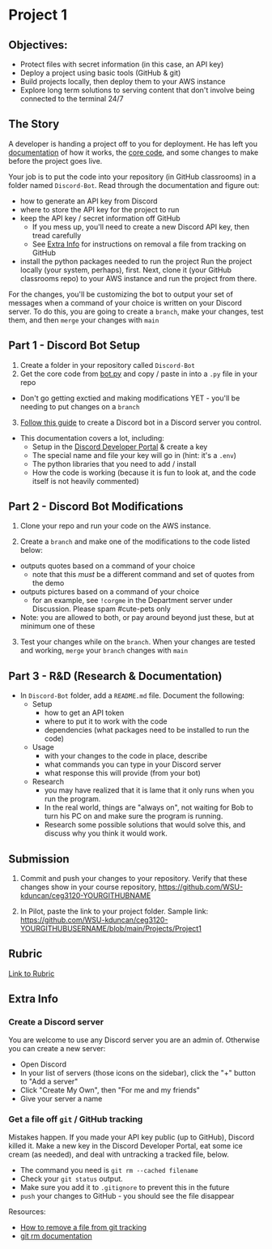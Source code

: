 # Project 1

## Objectives:

- Protect files with secret information (in this case, an API key)
- Deploy a project using basic tools (GitHub & git)
- Build projects locally, then deploy them to your AWS instance
- Explore long term solutions to serving content that don't involve being connected to the terminal 24/7

## The Story

A developer is handing a project off to you for deployment. He has left you [documentation](https://realpython.com/how-to-make-a-discord-bot-python/) of how it works, the [core code](bot.py), and some changes to make before the project goes live.

Your job is to put the code into your repository (in GitHub classrooms) in a folder named `Discord-Bot`. Read through the documentation and figure out:

- how to generate an API key from Discord
- where to store the API key for the project to run
- keep the API key / secret information off GitHub
  - If you mess up, you'll need to create a new Discord API key, then tread carefully
  - See [Extra Info](#Extra-Info) for instructions on removal a file from tracking on GitHub
- install the python packages needed to run the project
  Run the project locally (your system, perhaps), first. Next, clone it (your GitHub classrooms repo) to your AWS instance and run the project from there.

For the changes, you'll be customizing the bot to output your set of messages when a command of your choice is written on your Discord server. To do this, you are going to create a `branch`, make your changes, test them, and then `merge` your changes with `main`

## Part 1 - Discord Bot Setup

1. Create a folder in your repository called `Discord-Bot`
2. Get the core code from [bot.py](bot.py) and copy / paste in into a `.py` file in your repo

- Don't go getting exctied and making modifications YET - you'll be needing to put changes on a `branch`

3. [Follow this guide](https://realpython.com/how-to-make-a-discord-bot-python/) to create a Discord bot in a Discord server you control.

- This documentation covers a lot, including:
  - Setup in the [Discord Developer Portal](https://discord.com/developers/applications) & create a key
  - The special name and file your key will go in (hint: it's a `.env`)
  - The python libraries that you need to add / install
  - How the code is working (because it is fun to look at, and the code itself is not heavily commented)

## Part 2 - Discord Bot Modifications

1. Clone your repo and run your code on the AWS instance.

2. Create a `branch` and make one of the modifications to the code listed below:

- outputs quotes based on a command of your choice
  - note that this _must_ be a different command and set of quotes from the demo
- outputs pictures based on a command of your choice
  - for an example, see `!corgme` in the Department server under Discussion. Please spam #cute-pets only
- Note: you are allowed to both, or pay around beyond just these, but at minimum one of these

3. Test your changes while on the `branch`. When your changes are tested and working, `merge` your `branch` changes with `main`

## Part 3 - R&D (Research & Documentation)

- In `Discord-Bot` folder, add a `README.md` file. Document the following:
  - Setup
    - how to get an API token
    - where to put it to work with the code
    - dependencies (what packages need to be installed to run the code)
  - Usage
    - with your changes to the code in place, describe
    - what commands you can type in your Discord server
    - what response this will provide (from your bot)
  - Research
    - you may have realized that it is lame that it only runs when you run the program.
    - In the real world, things are "always on", not waiting for Bob to turn his PC on and make sure the program is running.
    - Research some possible solutions that would solve this, and discuss why you think it would work.

## Submission

1. Commit and push your changes to your repository. Verify that these changes show in your course repository, https://github.com/WSU-kduncan/ceg3120-YOURGITHUBNAME

2. In Pilot, paste the link to your project folder. Sample link: https://github.com/WSU-kduncan/ceg3120-YOURGITHUBUSERNAME/blob/main/Projects/Project1

## Rubric

[Link to Rubric](Rubric.md)

## Extra Info

### Create a Discord server

You are welcome to use any Discord server you are an admin of. Otherwise you can create a new server:

- Open Discord
- In your list of servers (those icons on the sidebar), click the "+" button to "Add a server"
- Click "Create My Own", then "For me and my friends"
- Give your server a name

### Get a file off `git` / GitHub tracking

Mistakes happen. If you made your API key public (up to GitHub), Discord killed it. Make a new key in the Discord Developer Portal, eat some ice cream (as needed), and deal with untracking a tracked file, below.

- The command you need is `git rm --cached filename`
- Check your `git status` output.
- Make sure you add it to `.gitignore` to prevent this in the future
- `push` your changes to GitHub - you should see the file disappear

Resources:

- [How to remove a file from git tracking](https://www.codegrepper.com/code-examples/shell/how+to+remove+a+file+from+git+tracking)
- [git rm documentation](https://git-scm.com/docs/git-rm)

